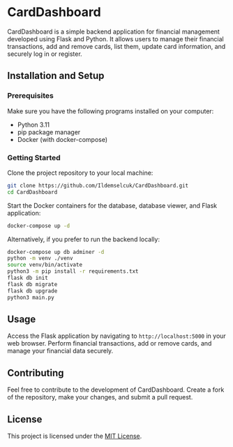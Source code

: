 # CardDashboard

CardDashboard is a simple backend application for financial management developed using Flask and Python. It allows users to manage their financial transactions, add and remove cards, list them, update card information, and securely log in or register.

## Installation and Setup

### Prerequisites

Make sure you have the following programs installed on your computer:

- Python 3.11
- pip package manager
- Docker (with docker-compose)

### Getting Started

Clone the project repository to your local machine:

```bash
git clone https://github.com/Ildemselcuk/CardDashboard.git
cd CardDashboard
```

Start the Docker containers for the database, database viewer, and Flask application:

```bash
docker-compose up -d
```

Alternatively, if you prefer to run the backend locally:

```bash
docker-compose up db adminer -d
python -m venv ./venv
source venv/bin/activate
python3 -m pip install -r requirements.txt
flask db init
flask db migrate
flask db upgrade
python3 main.py
```

## Usage

Access the Flask application by navigating to `http://localhost:5000` in your web browser. Perform financial transactions, add or remove cards, and manage your financial data securely.

## Contributing

Feel free to contribute to the development of CardDashboard. Create a fork of the repository, make your changes, and submit a pull request.

## License

This project is licensed under the [MIT License](LICENSE).